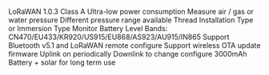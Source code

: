 LoRaWAN 1.0.3 Class A
Ultra-low power consumption
Measure air / gas or water pressure
Different pressure range available
Thread Installation Type or Immersion Type
Monitor Battery Level
Bands: CN470/EU433/KR920/US915/EU868/AS923/AU915/IN865
Support Bluetooth v5.1 and LoRaWAN remote configure
Support wireless OTA update firmware
Uplink on periodically
Downlink to change configure
3000mAh Battery + solar for long term use
